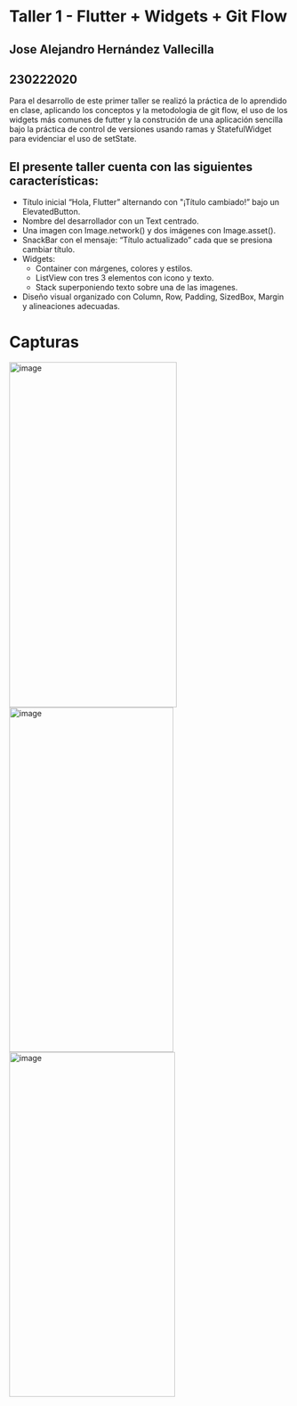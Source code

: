 # Taller 1 - Flutter + Widgets + Git Flow

## Jose Alejandro Hernández Vallecilla
## 230222020

Para el desarrollo de este primer taller se realizó la práctica de lo aprendido en clase, aplicando los conceptos y la metodologia de git flow, el uso de los widgets más comunes de futter y la construción de una aplicación sencilla bajo la práctica de control de versiones usando ramas y StatefulWidget para evidenciar el uso de setState.

El presente taller cuenta con las siguientes características:
-
- Título inicial “Hola, Flutter” alternando con "¡Título cambiado!” bajo un ElevatedButton.
- Nombre del desarrollador con un Text centrado.
- Una imagen con Image.network() y dos imágenes con Image.asset().
- SnackBar con el mensaje: “Título actualizado” cada que se presiona cambiar título.  
- Widgets:
  - Container con márgenes, colores y estilos.
  - ListView con tres 3 elementos con icono y texto.
  - Stack superponiendo texto sobre una de las imagenes.
- Diseño visual organizado con Column, Row, Padding, SizedBox, Margin y alineaciones adecuadas.

# Capturas
<img width="301" height="620" alt="image" src="https://github.com/user-attachments/assets/c42254e0-84c8-4a07-ad7f-50dbd4790188" />
<img width="295" height="619" alt="image" src="https://github.com/user-attachments/assets/f74c207e-daf9-41d8-8120-ea713cd52d0a" />
<img width="298" height="619" alt="image" src="https://github.com/user-attachments/assets/83004cf3-4d7e-42bc-8e46-b2cf842df2e0" />




